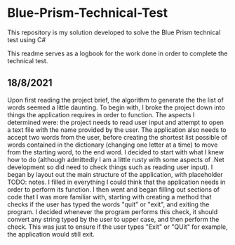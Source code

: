 # Blue-Prism-Technical-Test
 This repository is my solution developed to solve the Blue Prism technical test using C#

This readme serves as a logbook for the work done in order to complete the technical test. 

## 18/8/2021
Upon first reading the project brief, the algorithm to generate the the list of words seemed a little daunting.
To begin with, I broke the project down into things the application requires in order to function. 
The aspects I determined were: the project needs to read user input and attempt to open a text file with the name provided by the user.
The application also needs to accept two words from the user, before creating the shortest list possible of words contained in the dictionary (changing one letter at a time) to move from the starting word, to the end word.
I decided to start with what I knew how to do (although admittedly I am a little rusty with some aspects of .Net development so did need to check things such as reading user input). I began by layout out the main structure of the application, with placeholder TODO: notes. I filled in everything I could think that the application needs in order to perform its function.
I then went and began filling out sections of code that I was more familiar with, starting with creating a method that checks if the user has typed the words "quit" or "exit", and exiting the program. I decided whenever the program performs this check, it should convert any string typed by the user to upper case, and then perform the check. This was just to ensure if the user types "Exit" or "QUit" for example, the application would still exit.